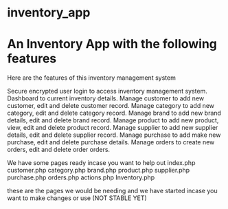# inventory_app
# An Inventory App with the following features 
Here are the features of this inventory management system

Secure encrypted user login to access inventory management system.
Dashboard to current inventory details.
Manage customer to add new customer, edit and delete customer record.
Manage category to add new category, edit and delete category record.
Manage brand to add new brand details, edit and delete brand record.
Manage product to add new product, view, edit and delete product record.
Manage supplier to add new supplier details, edit and delete supplier record.
Manage purchase to add make new purchase, edit and delete purchase details.
Manage orders to create new orders, edit and delete order orders.

We have some pages ready incase you want to help out 
index.php
customer.php
category.php
brand.php
product.php
supplier.php
purchase.php
orders.php
actions.php
Inventory.php

these are the pages we would be needing and we have started incase you want to make changes or use (NOT STABLE YET)
